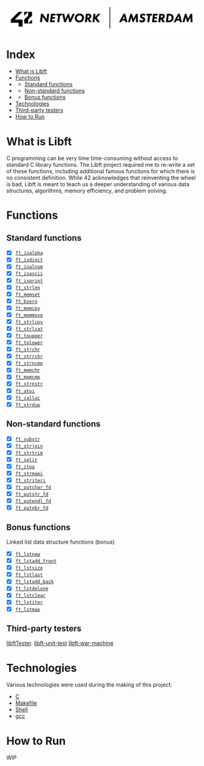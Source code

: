 <p align="center">
<img width="" height="" src="https://github.com/mithraskuipers/mithraskuipers/blob/master/readme_srcs/42/logo.png?raw=true">
</p>

# Index

*  [What is Libft](#What-is-Libft)
*  [Functions](#Functions)
* * [Standard functions](#Standard-functions)
* * [Non-standard functions](#Non-standard-functions)
* * [Bonus functions](#Bonus-functions)
*  [Technologies](#Technologies)
*  [Third-party testers](#Third-party-testers)
*  [How to Run](#How-to-Run)

# What is Libft

C programming can be very time time-consuming without access to standard C library functions. The Libft project required me to re-write a set of these functions, including additional famous functions for which there is no consistent definition. While 42 acknowledges that reinventing the wheel is bad, Libft is meant to teach us a deeper understanding of various data structures, algorithms, memory efficiency, and problem solving.

# Functions

## Standard functions

-  [x]  [`ft_isalpha`](ft_isalpha.c)
-  [x]  [`ft_isdigit`](ft_isdigit.c)
-  [x]  [`ft_isalnum`](ft_isalnum.c)
-  [x]  [`ft_isascii`](ft_isascii.c)
-  [x]  [`ft_isprint`](ft_isprint.c)
-  [x]  [`ft_strlen`](ft_strlen.c)
-  [x]  [`ft_memset`](ft_memset.c)
-  [x]  [`ft_bzero`](ft_bzero.c)
-  [x]  [`ft_memcpy`](ft_memcpy.c)
-  [x]  [`ft_memmove`](ft_memmove.c)
-  [x]  [`ft_strlcpy`](ft_strlcpy.c)
-  [x]  [`ft_strlcat`](ft_strlcat.c)
-  [x]  [`ft_toupper`](ft_toupper.c)
-  [x]  [`ft_tolower`](ft_tolower.c)
-  [x]  [`ft_strchr`](ft_strchr.c)
-  [x]  [`ft_strrchr`](ft_strrchr.c)
-  [x]  [`ft_strncmp`](ft_strncmp.c)
-  [x]  [`ft_memchr`](ft_memchr.c)
-  [x]  [`ft_memcmp`](ft_memcmp.c)
-  [x]  [`ft_strnstr`](ft_strnstr.c)
-  [x]  [`ft_atoi`](ft_atoi.c)
-  [x]  [`ft_calloc`](ft_calloc.c)
-  [x]  [`ft_strdup`](ft_strdup.c)

## Non-standard functions

-  [x]  [`ft_substr`](ft_substr.c)
-  [x]  [`ft_strjoin`](ft_strjoin.c)
-  [x]  [`ft_strtrim`](ft_strtrim.c)
-  [x]  [`ft_split`](ft_split.c)
-  [x]  [`ft_itoa`](ft_itoa.c)
-  [x]  [`ft_strmapi`](ft_strmapi.c)
-  [x]  [`ft_striteri`](ft_striteri.c)
-  [x]  [`ft_putchar_fd`](ft_putchar_fd.c)
-  [x]  [`ft_putstr_fd`](ft_putstr_fd.c)
-  [x]  [`ft_putendl_fd`](ft_putendl_fd.c)
-  [x]  [`ft_putnbr_fd`](ft_putnbr_fd.c)

## Bonus functions
Linked list data structure functions (bonus)

-  [x]  [`ft_lstnew`](ft_lstnew_bonus_bonus.c)
-  [x]  [`ft_lstadd_front`](ft_lstadd_front_bonus.c)
-  [x]  [`ft_lstsize`](ft_lstsize_bonus.c)
-  [x]  [`ft_lstlast`](ft_lstlast_bonus.c)
-  [x]  [`ft_lstadd_back`](ft_lstadd_back_bonus.c)
-  [x]  [`ft_lstdelone`](ft_lstdelone_bonus.c)
-  [x]  [`ft_lstclear`](ft_lstclear_bonus.c)
-  [x]  [`ft_lstiter`](ft_lstiter_bonus.c)
-  [x]  [`ft_lstmap`](ft_lstmap_bonus.c)

## Third-party testers

[libftTester](https://github.com/Tripouille/libftTester). 
[libft-unit-test](https://github.com/alelievr/libft-unit-test)
[libft-war-machine](https://github.com/ska42/libft-war-machine)

# Technologies

Various technologies were used during the making of this project:

*  [C]()
*  [Makefile]()
*  [Shell]()
*  [gcc]()

# How to Run

WIP
